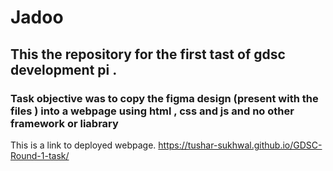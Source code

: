 # Jadoo
## This the repository for the first tast of gdsc development pi . 

### Task objective was to copy the figma design (present with the files ) into a webpage using html , css and js and no other framework or liabrary    

This is a link to deployed webpage. https://tushar-sukhwal.github.io/GDSC-Round-1-task/
